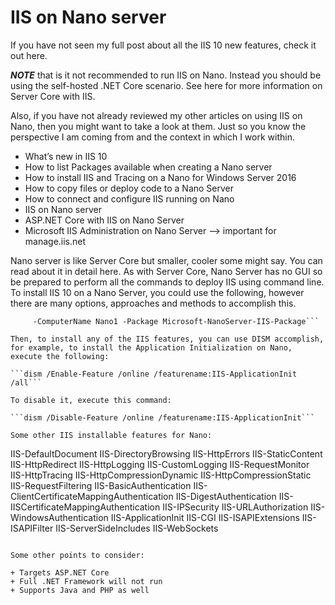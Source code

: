 # IIS on Nano server

If you have not seen my full post about all the IIS 10 new features, check it out here.

***NOTE*** that is it not recommended to run IIS on Nano.  Instead you should be using the self-hosted .NET Core scenario.  See here for more information on Server Core with IIS.

Also, if you have not already reviewed my other articles on using IIS on Nano, then you might want to take a look at them.  Just so you know the perspective I am coming from and the context in which I work within.

+ What’s new in IIS 10
+ How to list Packages available when creating a Nano server
+ How to install IIS and Tracing on a Nano for Windows Server 2016
+ How to copy files or deploy code to a Nano Server
+ How to connect and configure IIS running on Nano
+ IIS on Nano server
+ ASP.NET Core with IIS on Nano Server
+ Microsoft IIS Administration on Nano Server –> important for manage.iis.net

Nano server is like Server Core but smaller, cooler some might say.  You can read about it in detail here.  As with Server Core, Nano Server has no GUI so be prepared to perform all the commands to deploy IIS using command line.  To install IIS 10 on a Nano Server, you could use the following, however there are many options, approaches and methods to accomplish this.

```New-NanoServerImage -Edition Standard -DeploymentType Guest -MediaPath f:\ -BasePath .\Base -TargetPath .\Nano1.vhd 
     -ComputerName Nano1 -Package Microsoft-NanoServer-IIS-Package```
     
Then, to install any of the IIS features, you can use DISM accomplish, for example, to install the Application Initialization on Nano, execute the following:

```dism /Enable-Feature /online /featurename:IIS-ApplicationInit /all```

To disable it, execute this command:

```dism /Disable-Feature /online /featurename:IIS-ApplicationInit```

Some other IIS installable features for Nano:

```
IIS-DefaultDocument
IIS-DirectoryBrowsing
IIS-HttpErrors
IIS-StaticContent
IIS-HttpRedirect
IIS-HttpLogging
IIS-CustomLogging
IIS-RequestMonitor
IIS-HttpTracing
IIS-HttpCompressionDynamic
IIS-HttpCompressionStatic
IIS-RequestFiltering
IIS-BasicAuthentication
IIS-ClientCertificateMappingAuthentication
IIS-DigestAuthentication
IIS-IISCertificateMappingAuthentication
IIS-IPSecurity
IIS-URLAuthorization
IIS-WindowsAuthentication
IIS-ApplicationInit
IIS-CGI
IIS-ISAPIExtensions
IIS-ISAPIFilter
IIS-ServerSideIncludes
IIS-WebSockets
```

Some other points to consider:

+ Targets ASP.NET Core
+ Full .NET Framework will not run
+ Supports Java and PHP as well
